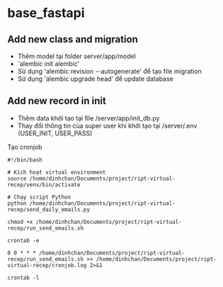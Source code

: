 # base_fastapi

## Add new class and migration

- Thêm model tại folder server/app/model
- 'alembic init alembic'
- Sử dụng 'alembic revision --autogenerate' để tạo file migration
- Sử dụng 'alembic upgrade head' để update database

## Add new record in init

- Thêm data khởi tạo tại file /server/app/init_db.py
- Thay đổi thông tin của super user khi khởi tạo tại /server/.env (USER_INIT, USER_PASS)

Tạo cronjob 

```
#!/bin/bash

# Kích hoạt virtual environment
source /home/dinhchan/Documents/project/ript-virtual-recep/venv/bin/activate

# Chạy script Python
python /home/dinhchan/Documents/project/ript-virtual-recep/send_daily_emails.py

chmod +x /home/dinhchan/Documents/project/ript-virtual-recep/run_send_emails.sh

crontab -e

0 0 * * * /home/dinhchan/Documents/project/ript-virtual-recep/run_send_emails.sh >> /home/dinhchan/Documents/project/ript-virtual-recep/cronjob.log 2>&1

crontab -l


```
